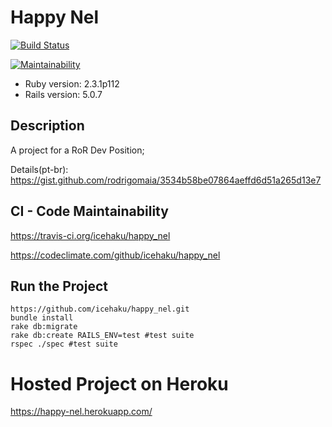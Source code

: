 # Happy Nel

[![Build Status](https://travis-ci.org/icehaku/happy_nel.svg?branch=master)](https://travis-ci.org/icehaku/happy_nel)

[![Maintainability](https://api.codeclimate.com/v1/badges/871d3ba45cae60112e23/maintainability)](https://codeclimate.com/github/icehaku/happy_nel/maintainability)

* Ruby version: 2.3.1p112
* Rails version: 5.0.7

## Description

A project for a RoR Dev Position;

Details(pt-br):
https://gist.github.com/rodrigomaia/3534b58be07864aeffd6d51a265d13e7

## CI - Code Maintainability
https://travis-ci.org/icehaku/happy_nel

https://codeclimate.com/github/icehaku/happy_nel

## Run the Project

```console
https://github.com/icehaku/happy_nel.git
bundle install
rake db:migrate
rake db:create RAILS_ENV=test #test suite
rspec ./spec #test suite
```
# Hosted Project on Heroku

https://happy-nel.herokuapp.com/
